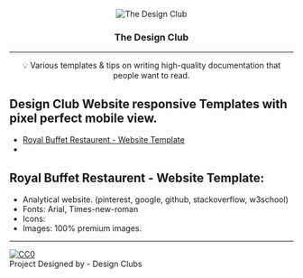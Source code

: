 <p align="center">
 <img src="https://pbs.twimg.com/profile_images/479383340533821440/zhu24fWN_400x400.png" alt="The Design Club"></a>
</p>

<h3 align="center">The Design Club</h3>

<div align="center">

  <!-- [![Tweet](https://img.shields.io/twitter/url/https/shields.io.svg?style=social)](https://twitter.com/intent/tweet?text=%F0%9F%93%A2%20Various%20README%20templates%20and%20tips%20on%20writing%20high-quality%20documentation%20that%20people%20want%20to%20read.&url=https://github.com/kylelobo/The-Documentation-Compendium)
  [![Status](https://img.shields.io/badge/status-active-success.svg)]()
  [![GitHub Issues](https://img.shields.io/github/issues/kylelobo/The-Documentation-Compendium.svg)](https://github.com/kylelobo/The-Documentation-Compendium/issues)
  [![GitHub Pull Requests](https://img.shields.io/github/issues-pr/kylelobo/The-Documentation-Compendium.svg)](https://github.com/kylelobo/The-Documentation-Compendium/pulls)
  [![License](https://img.shields.io/badge/license-CC0-blue.svg)](http://creativecommons.org/publicdomain/zero/1.0/) -->

</div>

---

<p align = "center">💡 Various templates & tips on writing high-quality documentation that people want to read.</p>


## Design Club Website responsive Templates with pixel perfect mobile view. 

- [Royal Buffet Restaurent - Website Template](#royal_buffet)
- 


## Royal Buffet Restaurent - Website Template: <a name = "royal_buffet"></a>

- Analytical website. (pinterest, google, github, stackoverflow, w3school)
- Fonts: Arial, Times-new-roman
- Icons: 
- Images: 100% premium images. 



---

<p xmlns:dct="http://purl.org/dc/terms/" xmlns:vcard="http://www.w3.org/2001/vcard-rdf/3.0#">
  <a rel="license"
     href="http://creativecommons.org/publicdomain/zero/1.0/">
    <img src="http://i.creativecommons.org/p/zero/1.0/88x31.png" style="border-style: none;" alt="CC0" />
  </a>
  <br />
  Project Designed by - Design Clubs
</p>
